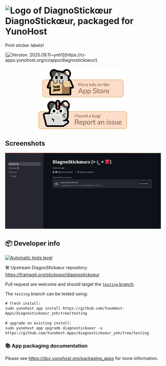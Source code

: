 <!--
N.B.: This README was automatically generated by <https://github.com/YunoHost/apps_tools/blob/main/readme_generator>
It shall NOT be edited by hand.
-->

<h1>
  <img src="https://raw.githubusercontent.com/YunoHost/apps/main/logos/diagnostickoeur.png" width="32px" alt="Logo of DiagnoStickœur">
  DiagnoStickœur, packaged for YunoHost
</h1>

Print sticker labels!

[![Version: 2025.09.11~ynh1](https://img.shields.io/badge/Version-2025.09.11~ynh1-rgb(18,138,11)?style=for-the-badge)](https://ci-apps.yunohost.org/ci/apps/diagnostickoeur/)

<div align="center">
<a href="https://apps.yunohost.org/app/diagnostickoeur"><img height="100px" src="https://github.com/YunoHost/yunohost-artwork/raw/refs/heads/main/badges/neopossum-badges/badge_more_info_on_the_appstore.svg"/></a>
<a href="https://github.com/YunoHost-Apps/diagnostickoeur_ynh/issues"><img height="100px" src="https://github.com/YunoHost/yunohost-artwork/raw/refs/heads/main/badges/neopossum-badges/badge_report_an_issue.svg"/></a>
</div>


## Screenshots
![Screenshot of DiagnoStickœur](./doc/screenshots/screenshot.png)

## 📦 Developer info

[![Automatic tests level](https://apps.yunohost.org/badge/cilevel/diagnostickoeur)](https://ci-apps.yunohost.org/ci/apps/diagnostickoeur/)

🛠️ Upstream DiagnoStickœur repository: <https://framagit.org/stickoeur/diagnostickoeur>

Pull request are welcome and should target the [`testing` branch](https://github.com/YunoHost-Apps/diagnostickoeur_ynh/tree/testing).

The `testing` branch can be tested using:
```
# fresh install:
sudo yunohost app install https://github.com/YunoHost-Apps/diagnostickoeur_ynh/tree/testing

# upgrade an existing install:
sudo yunohost app upgrade diagnostickoeur -u https://github.com/YunoHost-Apps/diagnostickoeur_ynh/tree/testing
```

### 📚 App packaging documentation

Please see <https://doc.yunohost.org/packaging_apps> for more information.